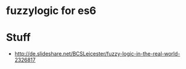 # fuzzylogic for es6


# Stuff
* http://de.slideshare.net/BCSLeicester/fuzzy-logic-in-the-real-world-2326817
